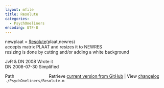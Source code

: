 ```yaml
---
layout: mfile
title: Resolute
categories:
  - PsychOneliners
encoding: UTF-8
---
```


newplaat = [Resolute](/docs/Resolute)(plaat,newres)  
accepts matrix PLAAT and resizes it to NEWRES  
resizing is done by cutting and/or adding a white background  

JvR & DN 2008       Wrote it  
DN       2008-07-30 Simplified  


<div class="code_header" style="text-align:right;">
  <span style="float:left;">Path&nbsp;&nbsp;</span> <span class="counter">Retrieve <a href=
  "https://raw.github.com/Psychtoolbox-3/Psychtoolbox-3/beta/./PsychOneliners/Resolute.m">current version from GitHub</a> | View <a href=
  "https://github.com/Psychtoolbox-3/Psychtoolbox-3/commits/beta/./PsychOneliners/Resolute.m">changelog</a></span>
</div>
<div class="code">
  <code>./PsychOneliners/Resolute.m</code>
</div>

